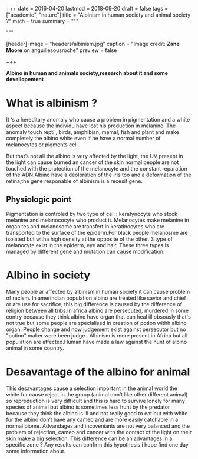 +++
date = 2016-04-20
lastmod = 2018-09-20
draft = false
tags = ["academic", "nature"]
title = "Albinism in human society and animal society ?"
math = true
summary = """

"""

[header]
image = "headers/albinism.jpg"
caption = "Image credit: **Zane Moore** on anguillesousroche"
preview = false

+++

**Albino in human and animals society,research about it and some devellopement**

# What is albinism ?

It ‘s a hereditary anomaly who cause a problem in pigmentation and a white aspect because the individu have lost his production in melanine.
The anomaly touch reptil, birds, amphibian, mamal, fish and plant and make completely the albino white even if he have a normal number of  melanocytes or pigments cell.

But that’s not all the albino is very affected by the light, the UV present in the light can cause burned an cancer of the skin normal people are not touched with the protection of the melanocyte and the constant reparation of the ADN.Albino have a déoloration of the iris too and a deformation of the retina,the gene responable of albinism is a recesif gene.

## Physiologic point

Pigmentation is controled by two type of cell : keratynocyte who stock melanine and melanococyte who product it.
Melanocytes make melanine in organites and melanosome are transfert in keratinocytes who are transported to the surface of the epiderm.For black people melanosme are isolated but witha high density at the opposite of the other.
3 type of melanocyte exist in the epiderm, eye and hair, These three types is managed by different gene and mutation can cause modification.

# Albino in society
Many people ar affected by albinism in human society it can cause problem of racism. In amerindian population albino are treated like savior and chief or are use for sacrifice, this big difference is caused by the difference of religion between all tribs.In africa albino are persecuted, murdered in some contry because they think albino have organ that can heal ill obsously that's not true but some people are specialised in creation of potion withh albino organ. People change and now judgement exist against persecutor but no "potion" maker were been judge . Albinism is more present in Africa but all population are affected.Human have made a law against the hunt of albino animal in some country.
# Desavantage of the albino for animal
This desavantages cause a selection important in the animal world the white fur cause reject in the group (animal don’t like other different animal) so reproduction is very difficult and this is hard to survive lonely for many species of animal but albino is sometimes less hunt by the predator because they think the albino is ill and not really good to eat but with white fur the albino don’t have any cameo and are more easily catchable in a normal biome. Advandages and incoveniants are not very balanced and the problem of rejection, cameo and cancer with the contact of the light on their skin make a big selection. This difference can be an advantages in a specific zone ? Any results can confirm this hypothesis i hope find one day some information about.
